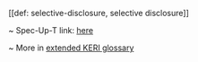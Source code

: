 [[def: selective-disclosure, selective disclosure]]

~ Spec-Up-T link: <a href='https://weboftrust.github.io/WOT-terms/docs/glossary/selective-disclosure'>here</a>

~ More in <a href="https://weboftrust.github.io/WOT-terms/docs/glossary/selective-disclosure">extended KERI glossary</a>
